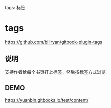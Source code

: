 tags: 标签

# tags
https://github.com/billryan/gitbook-plugin-tags

## 说明
支持作者给每个书页打上标签，然后按标签方式浏览

## DEMO
https://yuanbin.gitbooks.io/test/content/